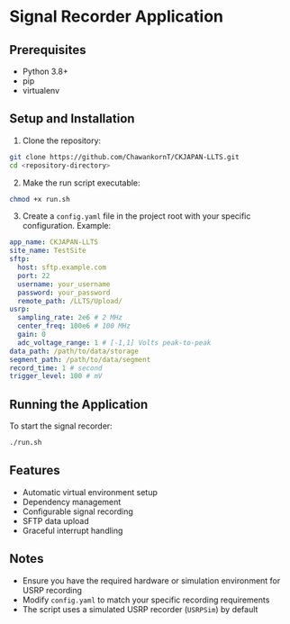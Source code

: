 # Signal Recorder Application

## Prerequisites
- Python 3.8+
- pip
- virtualenv

## Setup and Installation

1. Clone the repository:
```bash
git clone https://github.com/ChawankornT/CKJAPAN-LLTS.git
cd <repository-directory>
```

2. Make the run script executable:
```bash
chmod +x run.sh
```

3. Create a `config.yaml` file in the project root with your specific configuration. Example:
```yaml
app_name: CKJAPAN-LLTS
site_name: TestSite
sftp:
  host: sftp.example.com
  port: 22
  username: your_username
  password: your_password
  remote_path: /LLTS/Upload/
usrp:
  sampling_rate: 2e6 # 2 MHz
  center_freq: 100e6 # 100 MHz
  gain: 0
  adc_voltage_range: 1 # [-1,1] Volts peak-to-peak
data_path: /path/to/data/storage
segment_path: /path/to/data/segment
record_time: 1 # second
trigger_level: 100 # mV
```

## Running the Application

To start the signal recorder:
```bash
./run.sh
```

## Features
- Automatic virtual environment setup
- Dependency management
- Configurable signal recording
- SFTP data upload
- Graceful interrupt handling

## Notes
- Ensure you have the required hardware or simulation environment for USRP recording
- Modify `config.yaml` to match your specific recording requirements
- The script uses a simulated USRP recorder (`USRPSim`) by default
